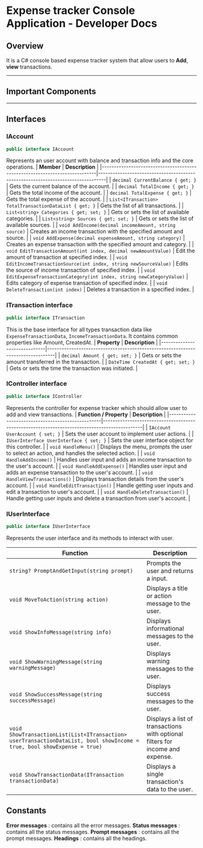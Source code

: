 # Expense tracker Console Application - Developer Docs

## Overview  
It is a C# console based expense tracker system that allow users to **Add**, **view** transactions.  

---

## Important Components

---
## Interfaces
### IAccount
```cs
public interface IAccount
```
Represents an user account with balance and transaction info and the core operations.
| **Member**                                                                 | **Description**                                                                 |
|----------------------------------------------------------------------------|---------------------------------------------------------------------------------|
| `decimal CurrentBalance { get; }`                                          | Gets the current balance of the account.                                        |
| `decimal TotalIncome { get; }`                                             | Gets the total income of the account.                                           |
| `decimal TotalExpense { get; }`                                            | Gets the total expense of the account.                                          |
| `List<ITransaction> TotalTransactionDataList { get; }`                     | Gets the list of all transactions.                                              |
| `List<string> Categories { get; set; }`                                    | Gets or sets the list of available categories.                                  |
| `List<string> Sources { get; set; }`                                       | Gets or sets the list of available sources.                                     |
| `void AddIncome(decimal incomeAmount, string source)`                      | Creates an income transaction with the specified amount and source.             |
| `void AddExpense(decimal expenseAmount, string category)`                  | Creates an expense transaction with the specified amount and category.          |
| `void EditTransactionAmount(int index, decimal newAmountValue)`            | Edit the amount of transaction at specified index.							   |
| `void EditIncomeTransactionSource(int index, string newSourceValue)`       | Edits the source of income transaction of specified index.			           |
| `void EditExpenseTransactionCategory(int index, string newCategoryValue)`  | Edits category of expense transaction of specified index.				       |
| `void DeleteTransaction(int index)`									     | Deletes a transaction in a specified index.									   |

### ITransaction interface
 ```cs
 public interface ITransaction
 ```
This is the base interface for all types transaction data like `ExpenseTransactionData`, `IncomeTransactionData`. It contains common properties like Amount, CreatedAt.
| **Property**                  | **Description**                                                                 |
|------------------------------|---------------------------------------------------------------------------------|
| `decimal Amount { get; set; }`   | Gets or sets the amount transferred in the transaction.                        |
| `DateTime CreatedAt { get; set; }` | Gets or sets the time the transaction was initiated.                           |

### IController interface
```cs
public interface IController
```
Represents the controller for expense tracker which should allow user to add and view transactions.
| **Function / Property**                          | **Description**																		      |
|--------------------------------------------------|----------------------------------------------------------------------------------------------|
| `IAccount UserAccount { set; }`                  | Sets the user account to implement user actions.											  |
| `IUserInterface UserInterface { set; }`          | Sets the user interface object for this controller.										  |
| `void HandleMenu()`                              | Displays the menu, prompts the user to select an action, and handles the selected action.    |
| `void HandleAddIncome()`                         | Handles user input and adds an income transaction to the user's account.					  |
| `void HandleAddExpense()`                        | Handles user input and adds an expense transaction to the user's account.				      |
| `void HandleViewTransactions()`                  | Displays transaction details from the user's account.									      |
| `void HandleEditTransaction()`                   | Handle getting user inputs and edit a transaction to user's account.                         |
| `void HandleDeleteTransaction()`                 | Handle getting user inputs and delete a transaction from user's account.				      |


### IUserInterface
```cs
public interface IUserInterface
```
Represents the user interface and its methods to interact with user.

| **Function**                                                                                      | **Description**                                                                 |
|----------------------------------------------------------------------------------------------------|---------------------------------------------------------------------------------|
| `string? PromptAndGetInput(string prompt)`                                                          | Prompts the user and returns a input.                                  |
| `void MoveToAction(string action)`                                                                 | Displays a title or action message to the user.                                 |
| `void ShowInfoMessage(string info)`                                                                | Displays informational messages to the user.                                    |
| `void ShowWarningMessage(string warningMessage)`                                                   | Displays warning messages to the user.                                          |
| `void ShowSuccessMessage(string successMessage)`                                                   | Displays success messages to the user.                                          |
| `void ShowTransactionList(List<ITransaction> userTransactionDataList, bool showIncome = true, bool showExpense = true)` | Displays a list of transactions with optional filters for income and expense.   |
| `void ShowTransactionData(ITransaction transactionData)`                                           | Displays a single transaction's data to the user.                               |


## Constants
**Error messages** : contains all the error messages.
**Status messages** : contains all the status messages.
**Prompt messages** : contains all the prompt messages.
**Headings** : contains all the headings.
